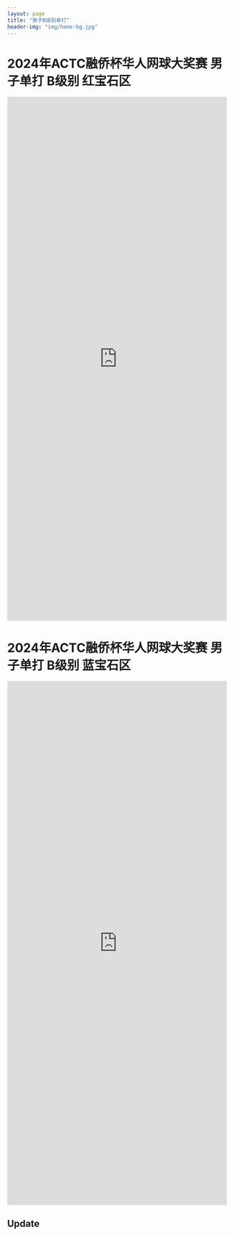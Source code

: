 ```yaml
---
layout: page
title: "男子B级别单打"
header-img: "img/home-bg.jpg"
---
```


<h1> 2024年ACTC融侨杯华人网球大奖赛 男子单打 B级别 红宝石区 </h1>
<iframe src="https://challonge.com/2024bs1/module" width="100%" height="1200" frameborder="0" scrolling="auto" allowtransparency="true"></iframe>


<h1> 2024年ACTC融侨杯华人网球大奖赛 男子单打 B级别 蓝宝石区 </h1>
<iframe src="https://challonge.com/2024bs2/module" width="100%" height="1200" frameborder="0" scrolling="auto" allowtransparency="true"></iframe>

<h2> Update </h2>
